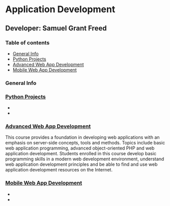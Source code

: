 # Application Development
## Developer: Samuel Grant Freed

### Table of contents
* [General Info](#general-info)
* [Python Projects](#python-projects)
* [Advanced Web App Development](#advanced-web-app-development)
* [Mobile Web App Development](#mobile-web-app-development)


### General Info



### [Python Projects](python-projects/README.md "My Python Projects README.md file")
 
   -
   -
   
### [Advanced Web App Development](advanced_web_app_development/README.md "My Advanced Web App Development README.md file")

   This course provides a foundation in developing web applications with an emphasis on server-side concepts, tools and methods. Topics include basic web application programming, advanced object-oriented PHP and web application development. Students enrolled in this course develop basic programming skills in a modern web development environment, understand web application development principles and be able to find and use web application development resources on the Internet.


### [Mobile Web App Development](mobile_web_app_development/README.md "My Mobile Web App Development README.md file")

   -
   -